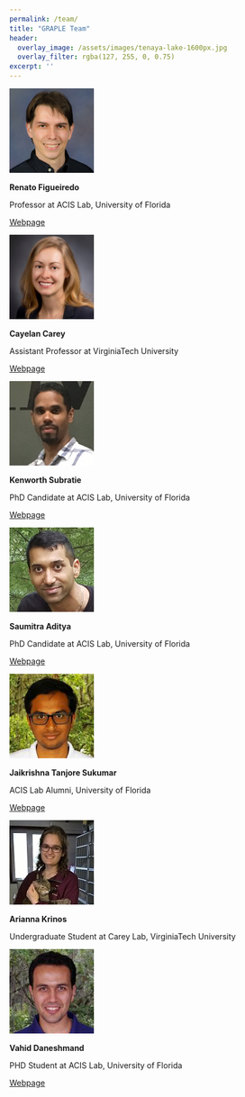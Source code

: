 ```yaml
---
permalink: /team/
title: "GRAPLE Team"
header:
  overlay_image: /assets/images/tenaya-lake-1600px.jpg
  overlay_filter: rgba(127, 255, 0, 0.75)
excerpt: ''
---
```

![Renato Figueiredo](../assets/images/renato.jpg)

**Renato Figueiredo**

Professor at ACIS Lab, University of Florida

[Webpage](https://www.acis.ufl.edu/people/renatof)

![Cayelan Carey](../assets/images/cayelan.jpg)

**Cayelan Carey**

Assistant Professor at VirginiaTech University

[Webpage](http://www.carey.biol.vt.edu/)

![Kenworth Subratie](../assets/images/ken.jpg)

**Kenworth Subratie**

PhD Candidate at ACIS Lab, University of Florida

[Webpage](https://www.acis.ufl.edu/people/kcratie)

![Saumitra Aditya](../assets/images/saumitra.jpg)

**Saumitra Aditya**

PhD Candidate at ACIS Lab, University of Florida

[Webpage](https://www.acis.ufl.edu/people/saumitraaditya)

![Jaikrishna Tanjore Sukumar](../assets/images/jaikrishna.jpg)

**Jaikrishna Tanjore Sukumar**

ACIS Lab Alumni, University of Florida

[Webpage](https://www.acis.ufl.edu/people/jaikrishna)

![Arianna Krinos](../assets/images/arianna.jpg)

**Arianna Krinos**

Undergraduate Student at Carey Lab, VirginiaTech University

![Vahid Daneshmand](../assets/images/vahid.jpg)

**Vahid Daneshmand**

PHD Student at ACIS Lab, University of Florida

[Webpage](https://www.acis.ufl.edu/people/vdaneshmand)
